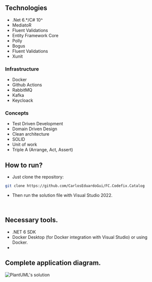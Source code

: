 ## Technologies

- .Net 6.*/C# 10^
- MediatoR
- Fluent Validations
- Entity Framework Core
- Polly
- Bogus
- Fluent Validations
- Xunit

### Infrastructure

- Docker
- Github Actions
- RabbitMQ
- Kafka
- Keycloack

### Concepts

- Test Driven Development
- Domain Driven Design
- Clean architecture
- SOLID
- Unit of work
- Triple A (Arrange, Act, Assert)

## How to run?

- Just clone the repository:
```sh
git clone https://github.com/CarlosEduardoGui/FC.Codefix.Catalog
```

- Then run the solution file with Visual Studio 2022.

<br />

## Necessary tools.

- .NET 6 SDK
- Docker Desktop (for Docker integration with Visual Studio) or using Docker.
- 

## Complete application diagram.

![PlantUML's solution](https://www.planttext.com/api/plantuml/svg/jLVBRkCs5DtxArXX5WwWn9kk0XGOnybqqYQDOtlQfN0jqJ9hYHH8AXvFqN_l9IdPrClE5EqiCXP5tdDuxbCVbGQfopmZiU2QVjLYz0FZSLOcb6orBjJjP29XVvColItNfQBIxkFw9XRvfCY0cyFNIYSPMqzcFrxFpTANvwT93afJYKlH34y0urJU5BXtD4sI1SrMa8u3K0SU1o7vaE7hfJvabFn4xa5jQVA4A-Ehgz7oyyiVqVnXiNpvBPg_B5QBwUDgV3KQQQPnTp0J2TraxEijcKk8DOiXmr_YJnfh8ZP4RodvL6OPcHrYt3uJfLGq6CsfL8AFOz2GYJI296USAIr12na6CxTCVcS95MJglmp2u1auf5IHD_DM4SOjI6MA04_CCvDcXQP2Cgg2gnfGbMiLIxQciesvFBuP15G753Gd9nig9A38dkBryFzglT1CS68SquiR1kWWlH4o9oV8mCDNH0jxewBUXyyGnrJLLqQpewNb4js9aYSW3-CKBxk7GtXoI715_XeH_7Vq_dWZRUWaKKFtCFXKhTzMYjVwMo6GsuAYPmt7-HIPWIPvmmKXSG7BUEg9RZsHKYwj_aqYQuXtFJpktF8GZIVWQOcurv1oeJ3KFDyOmIoREX3-8r9HWazhK3GCxgjVZey9xWPDG-QmV7qoEc7S89OvMkT0Wri5ZKauv981WHvnhyao33ei1sWK4EtpQZLVJdx1_FJizXkuTCMM_LAXUeYmciqhqot9A8ynsZ2cdH8FxX5F_2pm3yQ-YTygJ8ZTRDo1YoGlQ7gTOA7fkg54ZZggGYkuiu_sZ49PpNc7cjJPW6X7VWDc8goWlQPmlS-CKR2-MulFbo8Ja2XJhT-er3KDtnUNZ3WszsBFdQaZYG4Z0xxicgov3HdiqkeFCrHHbRaNmPpkimE99ONsXHUmNZFz_4fUIrfMOQvkS7yGVj2GAcmdLPFfYa86uEVbEcFOWfGhDWvk3qtDXy6FkyvGw4ScntZkAD3lxl-FG4i3C2xmb50u0DHzmdZR1SE_yCc53b5dTbsAwqxXDGLizWP14Gvl3DkGwNwcoZgosCGEvgukwqwTivElKB0XqEdySQ3w7x6HKY4Ony9bSCuowI3J38mvHK76swZ1esPmAlsMoeD_ebllwwxe-ao8LLzXowHvDJ4WeyPeqjO1uYsDTh3PGHXCxHFvrJoP1eD304f0xgJOkQd18HkRE1c-rIHmDBI5LehSdJK074Uo3fp5YMBtDWoQcrtF8wOhfDBgQI0HXyNK2YrfaU74fwicQxKo1Bn0z_Kye_JxErkJyHcJImmArMoyJXrdVCduZhGyEPYkJT1BRNGc2bQxmlPGKfsqu-GzNTDlhCn9DIwy4xGP6BrwEUzXKcWHYsmesriHu8-j_Lcsz7Pu8vSTSLteUHkKoO1pYUvlZWh4I4sID42E-MPIlDhHJJCFn9lwwy6x5h5nlG7iNZ5hu9EUdMgve_XH8s27obU_yDnZWhMPwGEf4iKVXA14abpRbC5hcXG2_7WuJlhcyqxvezQfPVT_AWrDzCFfv5ltz35V9ir8k6YYTVeanlUST63lF7jfQZwPcPw4fkOJiS-8nxtRzjvrXywnxonfFLHQ_Ztd4e_GtwEFIAFCity0)
